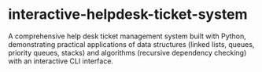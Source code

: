 # interactive-helpdesk-ticket-system
A comprehensive help desk ticket management system built with Python, demonstrating practical applications of data structures (linked lists, queues, priority queues, stacks) and algorithms (recursive dependency checking) with an interactive CLI interface.
